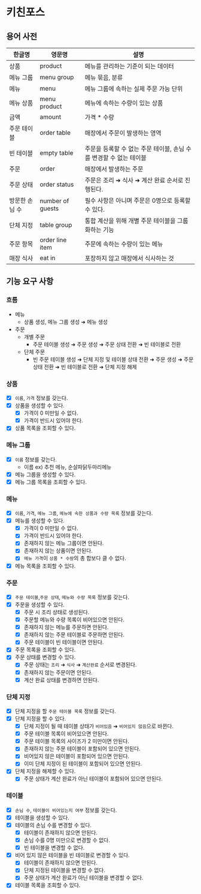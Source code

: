 # 키친포스

## 용어 사전

| 한글명 | 영문명 | 설명                                      |
| --- | --- |-----------------------------------------|
| 상품 | product | 메뉴를 관리하는 기준이 되는 데이터                     |
| 메뉴 그룹 | menu group | 메뉴 묶음, 분류                               |
| 메뉴 | menu | 메뉴 그룹에 속하는 실제 주문 가능 단위                  |
| 메뉴 상품 | menu product | 메뉴에 속하는 수량이 있는 상품                       |
| 금액 | amount | 가격 * 수량                                 |
| 주문 테이블 | order table | 매장에서 주문이 발생하는 영역                        |
| 빈 테이블 | empty table | 주문을 등록할 수 없는 주문 테이블, 손님 수를 변경할 수 없는 테이블 |
| 주문 | order | 매장에서 발생하는 주문                            |
| 주문 상태 | order status | 주문은 조리 ➜ 식사 ➜ 계산 완료 순서로 진행된다.           |
| 방문한 손님 수 | number of guests | 필수 사항은 아니며 주문은 0명으로 등록할 수 있다.           |
| 단체 지정 | table group | 통합 계산을 위해 개별 주문 테이블을 그룹화하는 기능           |
| 주문 항목 | order line item | 주문에 속하는 수량이 있는 메뉴                       |
| 매장 식사 | eat in | 포장하지 않고 매장에서 식사하는 것                     |

## 기능 요구 사항

### 흐름

- 메뉴
  - 상품 생성, 메뉴 그룹 생성 ➜ 메뉴 생성
- 주문
  - 개별 주문
    - 주문 테이블 생성 ➜ 주문 생성 ➜ 주문 상태 전환 ➜ 빈 테이블로 전환
  - 단체 주문
    - 빈 주문 테이블 생성 ➜ 단체 지정 및 테이블 상태 전환 ➜ 주문 생성 ➜ 주문 상태 전환 ➜ 빈 테이블로 전환 ➜ 단체 지정 해제

### 상품

- [x] `이름`, `가격` 정보를 갖는다.
- [x] 상품을 생성할 수 있다.
  - [x] 가격이 0 미만일 수 없다.
  - [x] 가격이 반드시 있어야 한다.
- [x] 상품 목록을 조회할 수 있다.

### 메뉴 그룹

- [x] `이름` 정보를 갖는다.
  - 이름 ex) 추천 메뉴, 순살파닭두마리메뉴
- [x] 메뉴 그룹을 생성할 수 있다.
- [x] 메뉴 그룹 목록을 조회할 수 있다.

### 메뉴

- [x] `이름`, `가격`, `메뉴 그룹`, `메뉴에 속한 상품과 수량 목록` 정보를 갖는다.
- [x] 메뉴를 생성할 수 있다.
  - [x] 가격이 0 미만일 수 없다.
  - [x] 가격이 반드시 있어야 한다.
  - [x] 존재하지 않는 메뉴 그룹이면 안된다.
  - [x] 존재하지 않는 상품이면 안된다.
  - [x] `메뉴 가격`이 `상품 * 수량`의 총 합보다 클 수 없다.
- [x] 메뉴 목록을 조회할 수 있다.

### 주문

- [x] `주문 테이블`,`주문 상태`, `메뉴와 수량 목록` 정보를 갖는다.
- [x] 주문을 생성할 수 있다.
  - [x] 주문 시 조리 상태로 생성된다.
  - [x] 주문할 메뉴와 수량 목록이 비어있으면 안된다.
  - [x] 존재하지 않는 메뉴를 주문하면 안된다.
  - [x] 존재하지 않는 주문 테이블로 주문하면 안된다.
  - [x] 주문 테이블이 빈 테이블이면 안된다.
- [x] 주문 목록을 조회할 수 있다.
- [x] 주문 상태를 변경할 수 있다.
  - [x] 주문 상태는 `조리` ➜ `식사` ➜ `계산완료` 순서로 변경된다.
  - [x] 존재하지 않는 주문이면 안된다.
  - [x] 계산 완료 상태를 변경하면 안된다.

### 단체 지정

- [x] 단체 지정을 할 `주문 테이블 목록` 정보를 갖는다.
- [x] 단체 지정을 할 수 있다.
  - [x] 단체 지정이 될 때 테이블 상태가 `비어있음` ➜ `비어있지 않음`으로 바뀐다.
  - [x] 주문 테이블 목록이 비어있으면 안된다.
  - [x] 주문 테이블 목록의 사이즈가 2 미만이면 안된다.
  - [x] 존재하지 않는 주문 테이블이 포함되어 있으면 안된다.
  - [x] 비어있지 않은 테이블이 포함되어 있으면 안된다.
  - [x] 이미 단체 지정이 된 테이블이 포함되어 있으면 안된다.
- [x] 단체 지정을 해제할 수 있다.
  - [x] 주문 상태가 계산 완료가 아닌 테이블이 포함되어 있으면 안된다.

### 테이블

- [x] `손님 수`, `테이블이 비어있는지 여부` 정보를 갖는다.
- [x] 테이블을 생성할 수 있다.
- [x] 테이블의 손님 수를 변경할 수 있다.
  - [x] 테이블이 존재하지 않으면 안된다.
  - [x] 손님 수를 0명 미만으로 변경할 수 없다.
  - [x] 빈 테이블을 변경할 수 없다.
- [x] 비어 있지 않은 테이블을 빈 테이블로 변경할 수 있다.
  - [x] 테이블이 존재하지 않으면 안된다.
  - [x] 단체 지정된 테이블을 변경할 수 없다.
  - [x] 주문 상태가 계산 완료가 아닌 테이블을 변경할 수 없다.
- [x] 테이블 목록을 조회할 수 있다.
